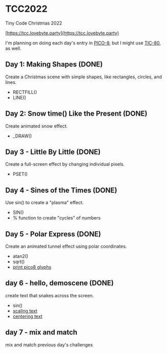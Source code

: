 # TCC2022

Tiny Code Christmas 2022

[https://tcc.lovebyte.party](https://tcc.lovebyte.party)

I'm planning on doing each day's entry in [PICO-8](https://lexaloffle.com/pico-8.php), but I might use [TIC-80](https://tic80.com), as well.

## Day 1: Making Shapes (DONE)

Create a Christmas scene with simple shapes, like rectangles, circles, and lines.

* RECTFILL()
* LINE()

## Day 2: Snow time() Like the Present (DONE)

Create animated snow effect.

* _DRAW()

## Day 3 - Little By Little (DONE)

Create a full-screen effect by changing individual pixels.

* PSET()

## Day 4 - Sines of the Times (DONE)

Use sin() to create a "plasma" effect.

* SIN()
* % function to create "cycles" of numbers

## Day 5 - Polar Express (DONE)

Create an animated tunnel effect using polar coordinates.

* atan2()
* sqrt()
* [print pico8 glyphs](https://www.lexaloffle.com/bbs/?pid=39534)

## day 6 - hello, demoscene (DONE)

create text that snakes across the screen.

* sin()
* [scaling text](https://www.lexaloffle.com/bbs/?pid=114184#p)
* [centering text](https://pico-8.fandom.com/wiki/Centering_Text)

## day 7 - mix and match

mix and match previous day's challenges
